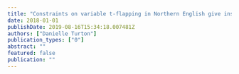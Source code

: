 ```yaml
---
title: "Constraints on variable t-flapping in Northern English give insight into the progression, and reduction, of phonological processes"
date: 2018-01-01
publishDate: 2019-08-16T15:34:18.007481Z
authors: ["Danielle Turton"]
publication_types: ["0"]
abstract: ""
featured: false
publication: ""
---
```


